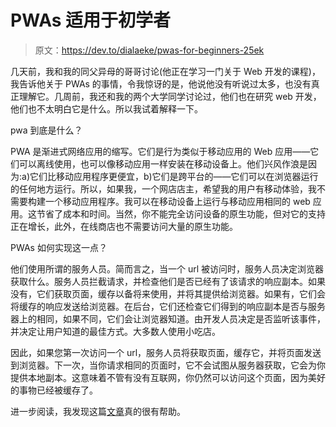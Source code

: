 # PWAs 适用于初学者

> 原文：<https://dev.to/dialaeke/pwas-for-beginners-25ek>

几天前，我和我的同父异母的哥哥讨论(他正在学习一门关于 Web 开发的课程)，我告诉他关于 PWAs 的事情，令我惊讶的是，他说他没有听说过太多，也没有真正理解它。几周前，我还和我的两个大学同学讨论过，他们也在研究 web 开发，他们也不太明白它是什么。所以我试着解释一下。

pwa 到底是什么？

PWA 是渐进式网络应用的缩写。它们是行为类似于移动应用的 Web 应用——它们可以离线使用，也可以像移动应用一样安装在移动设备上。他们兴风作浪是因为:a)它们比移动应用程序更便宜，b)它们是跨平台的——它们可以在浏览器运行的任何地方运行。所以，如果我，一个网店店主，希望我的用户有移动体验，我不需要构建一个移动应用程序。我可以在移动设备上运行与移动应用相同的 web 应用。这节省了成本和时间。当然，你不能完全访问设备的原生功能，但对它的支持正在增长，此外，在线商店也不需要访问大量的原生功能。

PWAs 如何实现这一点？

他们使用所谓的服务人员。简而言之，当一个 url 被访问时，服务人员决定浏览器获取什么。服务人员拦截请求，并检查他们是否已经有了该请求的响应副本。如果没有，它们获取页面，缓存以备将来使用，并将其提供给浏览器。如果有，它们会将缓存的响应发送给浏览器。在后台，它们还检查它们得到的响应副本是否与服务器上的相同，如果不同，它们会让浏览器知道。由开发人员决定是否监听该事件，并决定让用户知道的最佳方式。大多数人使用小吃店。

因此，如果您第一次访问一个 url，服务人员将获取页面，缓存它，并将页面发送到浏览器。下一次，当你请求相同的页面时，它不会试图从服务器获取，它会为你提供本地副本。这意味着不管有没有互联网，你仍然可以访问这个页面，因为美好的事物已经被缓存了。

进一步阅读，我发现这篇[文章](https://redfin.engineering/service-workers-break-the-browsers-refresh-button-by-default-here-s-why-56f9417694?)真的很有帮助。